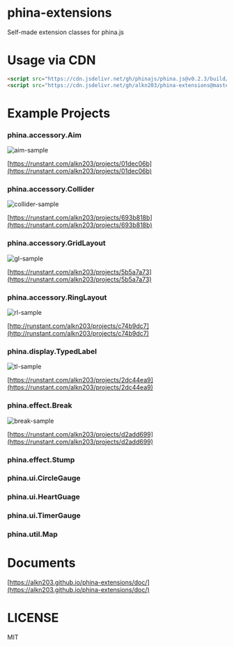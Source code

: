 # phina-extensions
Self-made extension classes for phina.js

# Usage via CDN

```html
<script src="https://cdn.jsdelivr.net/gh/phinajs/phina.js@v0.2.3/build/phina.js"></script>
<script src="https://cdn.jsdelivr.net/gh/alkn203/phina-extensions@master/build/phina-extensions.min.js"></script>
```

# Example Projects
### phina.accessory.Aim

![aim-sample](https://alkn203.github.io/phina-extensions/images/aim-sample.png)


[https://runstant.com/alkn203/projects/01dec06b](https://runstant.com/alkn203/projects/01dec06b)

### phina.accessory.Collider

![collider-sample](https://alkn203.github.io/phina-extensions/images/collider-sample.png)

[https://runstant.com/alkn203/projects/693b818b](https://runstant.com/alkn203/projects/693b818b)

### phina.accessory.GridLayout

![gl-sample](https://alkn203.github.io/phina-extensions/images/gl-sample.png)

[https://runstant.com/alkn203/projects/5b5a7a73](https://runstant.com/alkn203/projects/5b5a7a73)

### phina.accessory.RingLayout

![rl-sample](https://alkn203.github.io/phina-extensions/images/rl-sample.png)

[http://runstant.com/alkn203/projects/c74b9dc7](http://runstant.com/alkn203/projects/c74b9dc7)

### phina.display.TypedLabel

![tl-sample](https://alkn203.github.io/phina-extensions/images/tl-sample.png)

[https://runstant.com/alkn203/projects/2dc44ea9](https://runstant.com/alkn203/projects/2dc44ea9)

### phina.effect.Break

![break-sample](https://alkn203.github.io/phina-extensions/images/break-sample.png)

[https://runstant.com/alkn203/projects/d2add699](https://runstant.com/alkn203/projects/d2add699)

### phina.effect.Stump

### phina.ui.CircleGauge

### phina.ui.HeartGuage

### phina.ui.TimerGauge

### phina.util.Map

# Documents
[https://alkn203.github.io/phina-extensions/doc/](https://alkn203.github.io/phina-extensions/doc/)

# LICENSE
MIT
